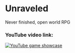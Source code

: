 # Unraveled
Never finished, open world RPG


### YouTube video link:

[![YouTube game showcase](https://img.youtube.com/vi/YzJ87GWZIfw/0.jpg)](https://www.youtube.com/watch?v=YzJ87GWZIfw)
